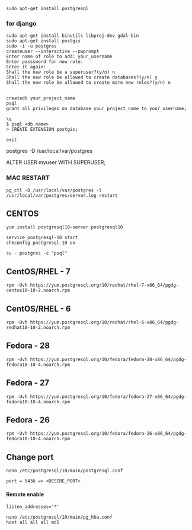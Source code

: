 ```
sudo apt-get install postgresql
```
### for django
```
sudo apt-get install binutils libproj-dev gdal-bin
sudo apt-get install postgis
sudo -i -u postgres
createuser --interactive --pwprompt
Enter name of role to add: your_username
Enter passsword for new role:
Enter it again:
Shall the new role be a superuser?(y/n) n
Shall the new role be allowed to create databases?(y/n) y
Shall the new role be allowed to create more new roles?(y/n) n


createdb your_project_name
psql
grant all privileges on database your_project_name to your_username;

\q
$ psql <db name>
> CREATE EXTENSION postgis;

exit
```
postgres -D /usr/local/var/postgres

ALTER USER myuser WITH SUPERUSER;

### MAC RESTART

```
pg_ctl -D /usr/local/var/postgres -l /usr/local/var/postgres/server.log restart
```

## CENTOS
```
yum install postgresql10-server postgresql10

service postgresql-10 start
chkconfig postgresql-10 on

su - postgres -c "psql"
```

## CentOS/RHEL - 7
```
rpm -Uvh https://yum.postgresql.org/10/redhat/rhel-7-x86_64/pgdg-centos10-10-2.noarch.rpm
```
## CentOS/RHEL - 6
```
rpm -Uvh https://yum.postgresql.org/10/redhat/rhel-6-x86_64/pgdg-redhat10-10-2.noarch.rpm
```
## Fedora - 28
```
rpm -Uvh https://yum.postgresql.org/10/fedora/fedora-28-x86_64/pgdg-fedora10-10-4.noarch.rpm
```
## Fedora - 27
```
rpm -Uvh https://yum.postgresql.org/10/fedora/fedora-27-x86_64/pgdg-fedora10-10-4.noarch.rpm
```
## Fedora - 26
```
rpm -Uvh https://yum.postgresql.org/10/fedora/fedora-26-x86_64/pgdg-fedora10-10-4.noarch.rpm
```

## Change port
```
nano /etc/postgresql/10/main/postgresql.conf

port = 5436 => <DESIRE_PORT>
```
#### Remote enable
```
listen_addresses='*'

nano /etc/postgresql/10/main/pg_hba.conf
host all all all md5
```

